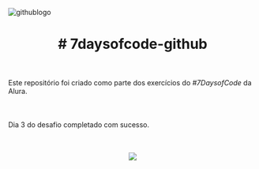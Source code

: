 
![githublogo](https://user-images.githubusercontent.com/13010676/176439709-51eb1a42-c1bf-443f-9d96-2d36f8c19b4a.png)


<h1 align="center"> # 7daysofcode-github </h1>
<br><br>
Este repositório foi criado como parte dos exercícios do <em>#7DaysofCode</em> da Alura.
<br><br><br><br>
Dia 3 do desafio completado com sucesso.
<br> <br><br>
<p align="center">
<img src="http://img.shields.io/static/v1?label=STATUS&message=EM%20DESENVOLVIMENTO&color=GREEN&style=for-the-badge"/>
</p>
